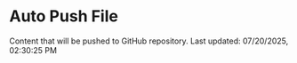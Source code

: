 # Auto Push File

Content that will be pushed to GitHub repository.
Last updated: 07/20/2025, 02:30:25 PM